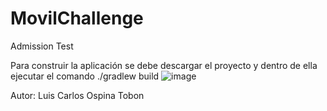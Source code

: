 # MovilChallenge
Admission Test

Para construir la aplicación se debe descargar el proyecto y dentro de ella ejecutar el comando ./gradlew build ![image](https://user-images.githubusercontent.com/49004319/125860748-9fa3c534-738c-41ab-9490-e28f21fa7d80.png)

Autor:
Luis Carlos Ospina Tobon
